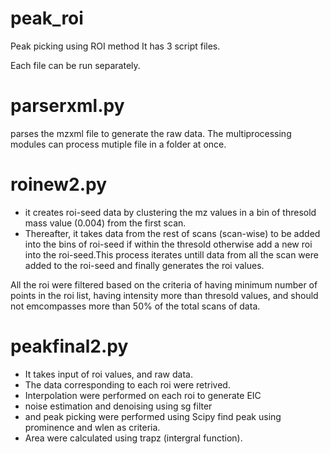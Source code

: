 # peak_roi
Peak picking using ROI method
It has 3 script files.

Each file can be run separately.


# parserxml.py
parses the mzxml file to generate the raw data. The multiprocessing modules can process mutiple file in a folder at once.


# roinew2.py

* it creates roi-seed data by clustering the mz values in a bin of thresold mass value (0.004) from the first scan.
* Thereafter, it takes data from the rest of scans (scan-wise) to be added into the bins of roi-seed if within the thresold otherwise add a new roi into the roi-seed.This process iterates untill data from all the scan were added to the roi-seed and finally generates the roi values.

All the roi were filtered based on the criteria of having minimum number of points in the roi list, having intensity more than thresold values, and should not emcompasses more than 50% of the total scans of data.

# peakfinal2.py

* It takes input of roi values, and raw data.
* The data corresponding to each roi were retrived.
* Interpolation were performed on each roi to generate EIC 
* noise estimation and denoising using sg filter
* and peak picking were performed using Scipy find peak using prominence and wlen as criteria.
* Area were calculated using trapz (intergral function).

